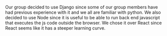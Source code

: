 Our group decided to use Django since some of our group members have had previous experience with it and we all are familiar with python. We also decided to use Node since it is useful to be able to run back end javascript that executes the js code outside the browser. We chose it over React since React seems like it has a steeper learning curve. 
